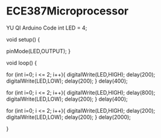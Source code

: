 # ECE387Microprocessor
YU QI
Arduino Code
int LED = 4;

 void setup() {
 
  pinMode(LED,OUTPUT);
}

void loop() {
 

  for (int i=0; i <= 2; i++){
    digitalWrite(LED,HIGH);
    delay(200);
    digitalWrite(LED,LOW);
    delay(200);
  }
  delay(400);


 

  for (int i=0; i <= 2; i++){
    digitalWrite(LED,HIGH);
    delay(800);
    digitalWrite(LED,LOW);
    delay(200);
  }
  delay(400);


   for (int i=0; i <= 2; i++){
    digitalWrite(LED,HIGH);
    delay(200);
    digitalWrite(LED,LOW);
    delay(200);
  }
  delay(2000);

}
